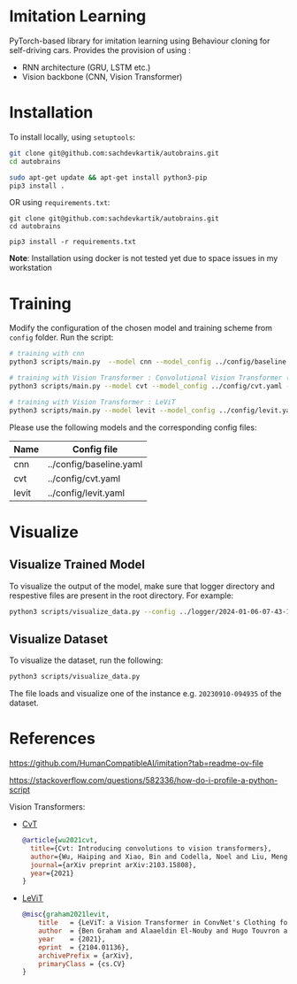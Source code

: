 # __Imitation Learning__
  
PyTorch-based library for imitation learning using Behaviour cloning for self-driving cars. Provides the provision of using :
    
- RNN architecture (GRU, LSTM etc.)
- Vision backbone (CNN, Vision Transformer)

# __Installation__
To install locally, using  ```setuptools```:
```bash
git clone git@github.com:sachdevkartik/autobrains.git
cd autobrains

sudo apt-get update && apt-get install python3-pip
pip3 install .
```
OR using  ```requirements.txt```:

```
git clone git@github.com:sachdevkartik/autobrains.git
cd autobrains

pip3 install -r requirements.txt
```

**Note**: Installation using docker is not tested yet due to space issues in my workstation

# __Training__

Modify the configuration of the chosen model and training scheme from ```config``` folder. Run the script:

```bash
# training with cnn
python3 scripts/main.py  --model cnn --model_config ../config/baseline.yaml --common_config ../config/common.yaml

# training with Vision Transformer : Convolutional Vision Transformer (CvT)
python3 scripts/main.py --model cvt --model_config ../config/cvt.yaml --common_config ../config/common.yaml

# training with Vision Transformer : LeViT
python3 scripts/main.py --model levit --model_config ../config/levit.yaml --common_config ../config/common.yaml
```

Please use the following models and the corresponding config files:

| Name          | Config file | 
| ------------- | --- | 
| cnn      | ../config/baseline.yaml  | 
| cvt    | ../config/cvt.yaml  | 
| levit   | ../config/levit.yaml  | 


# __Visualize__

## Visualize Trained Model
To visualize the output of the model, make sure that logger directory and respestive files are present in the root directory. For example:

```bash
python3 scripts/visualize_data.py --config ../logger/2024-01-06-07-43-10/config.yaml
```

## Visualize Dataset
To visualize the dataset, run the following:

```bash
python3 scripts/visualize_data.py 
```
The file loads and visualize one of the instance e.g. ``20230910-094935`` of the dataset.

# References
https://github.com/HumanCompatibleAI/imitation?tab=readme-ov-file

https://stackoverflow.com/questions/582336/how-do-i-profile-a-python-script

Vision Transformers:

* [CvT](https://arxiv.org/abs/2103.15808)


  ```bibtex
  @article{wu2021cvt,
    title={Cvt: Introducing convolutions to vision transformers},
    author={Wu, Haiping and Xiao, Bin and Codella, Noel and Liu, Mengchen and Dai, Xiyang and Yuan, Lu and Zhang, Lei},
    journal={arXiv preprint arXiv:2103.15808},
    year={2021}
  }
  ```

 * [LeViT](https://openaccess.thecvf.com/content/ICCV2021/papers/Graham_LeViT_A_Vision_Transformer_in_ConvNets_Clothing_for_Faster_Inference_ICCV_2021_paper.pdf)

    ```bibtex
    @misc{graham2021levit,
        title   = {LeViT: a Vision Transformer in ConvNet's Clothing for Faster Inference},
        author  = {Ben Graham and Alaaeldin El-Nouby and Hugo Touvron and Pierre Stock and Armand Joulin and Hervé Jégou and Matthijs Douze},
        year    = {2021},
        eprint  = {2104.01136},
        archivePrefix = {arXiv},
        primaryClass = {cs.CV}
    }